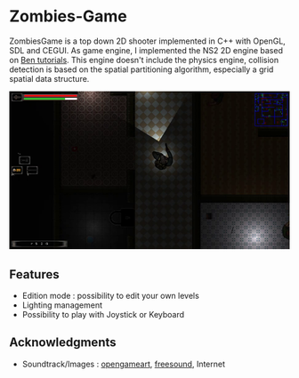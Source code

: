 # Zombies-Game

ZombiesGame is a top down 2D shooter implemented in C++ with OpenGL, SDL and CEGUI. As game engine, I implemented the NS2 2D engine based on [Ben tutorials](https://github.com/Barnold1953/GraphicsTutorials). This engine doesn't include the physics engine, collision detection is based on the spatial partitioning algorithm, especially a grid spatial data structure.

[![Gameplay video on youtube](https://github.com/ndongmo/Zombies-Game/blob/master/capture.png)](https://youtu.be/gh74RZaRhr0)

## Features

- Edition mode : possibility to edit your own levels
- Lighting management
- Possibility to play with Joystick or Keyboard

## Acknowledgments

- Soundtrack/Images : [opengameart](https://opengameart.org/), [freesound](https://freesound.org), Internet
